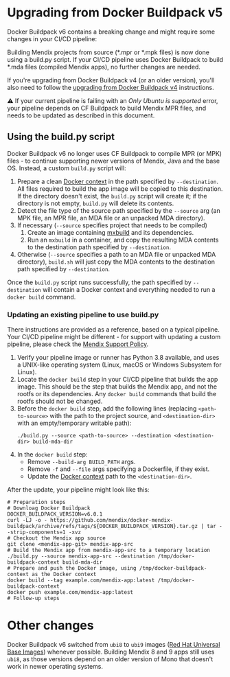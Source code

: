 # Upgrading from Docker Buildpack v5

Docker Buildpack v6 contains a breaking change and might require some changes in your CI/CD pipeline:

Building Mendix projects from source (\*.mpr or \*.mpk files) is now done using a build.py script.
If your CI/CD pipeline uses Docker Buildpack to build \*.mda files (compiled Mendix apps), no further changes are needed.

If you're upgrading from Docker Buildpack v4 (or an older version), you'll also need to follow the [upgrading from Docker Buildpack v4](upgrading-from-v4.md) instructions.

⚠️ If your current pipeline is failing with an _Only Ubuntu is supported_ error, your pipeline depends on CF Buildpack to build Mendix MPR files, and needs to be updated as described in this document.

## Using the build.py script

Docker Buildpack v6 no longer uses CF Buildpack to compile MPR (or MPK) files - to continue supporting newer versions of Mendix, Java and the base OS.
Instead, a custom `build.py` script will:

1. Prepare a clean [Docker context](https://docs.docker.com/build/concepts/context/) in the path specified by `--destination`. All files required to build the app image will be copied to this destination. If the directory doesn't exist, the `build.py` script will create it; if the directory is not empty, `build.py` will delete its contents.
2. Detect the file type of the source path specified by the `--source` arg (an MPK file, an MPR file, an MDA file or an unpacked MDA directory).
3. If necessary (`--source` specifies project that needs to be compiled)
   1. Create an image containing [mxbuild](https://docs.mendix.com/refguide/mxbuild/) and its dependencies.
   2. Run an `mxbuild` in a container, and copy the resulting MDA contents to the destination path specified by `--destination`.
4. Otherwise (`--source` specifies a path to an MDA file or unpacked MDA directory), `build.sh` will just copy the MDA contents to the destination path specified by `--destination`.

Once the `build.py` script runs successfully, the path specified by `--destination` will contain a Docker context and everything needed to run a `docker build` command.

### Updating an existing pipeline to use build.py

There instructions are provided as a reference, based on a typical pipeline. Your CI/CD pipeline might be different - for support with updating a custom pipeline, please check the [Mendix Support Policy](https://www.mendix.com/evaluation-guide/evaluation-learning/support/).

1. Verify your pipeline image or runner has Python 3.8 available, and uses a UNIX-like operating system (Linux, macOS or Windows Subsystem for Linux).
2. Locate the `docker build` step in your CI/CD pipeline that builds the app image. This should be the step that builds the Mendix app, and not the rootfs or its dependencies. Any `docker build` commands that build the rootfs should not be changed.
3. Before the `docker build` step, add the following lines (replacing `<path-to-source>` with the path to the project source, and `<destination-dir>` with an empty/temporary writable path):
   ```shell
   ./build.py --source <path-to-source> --destination <destination-dir> build-mda-dir
   ```
4. In the `docker build` step:
    * Remove `--build-arg BUILD_PATH` args.
    * Remove `-f` and `--file` args specifying a Dockerfile, if they exist.
    * Update the [Docker context](https://docs.docker.com/build/concepts/context/) path to the `<destination-dir>`.

After the update, your pipeline might look like this:

```shell
# Preparation steps
# Downloag Docker Buildpack
DOCKER_BUILDPACK_VERSION=v6.0.1
curl -LJ -o - https://github.com/mendix/docker-mendix-buildpack/archive/refs/tags/${DOCKER_BUILDPACK_VERSION}.tar.gz | tar --strip-components=1 -xvz
# Checkout the Mendix app source
git clone <mendix-app-git> mendix-app-src
# Build the Mendix app from mendix-app-src to a temporary location
./build.py --source mendix-app-src --destination /tmp/docker-buildpack-context build-mda-dir
# Prepare and push the Docker image, using /tmp/docker-buildpack-context as the Docker context
docker build --tag example.com/mendix-app:latest /tmp/docker-buildpack-context
docker push example.com/mendix-app:latest
# Follow-up steps
```

# Other changes

Docker Buildpack v6 switched from `ubi8` to `ubi9` images ([Red Hat Universal Base Images](https://developers.redhat.com/articles/ubi-faq)) whenever possible.
Building Mendix 8 and 9 apps still uses `ubi8`, as those versions depend on an older version of Mono that doesn't work in newer operating systems.
